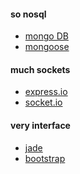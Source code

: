 #### so nosql 
- <a href="http://docs.mongodb.org/manual/installation/">mongo DB</a>
- <a href="http://mongoosejs.com/docs/guide.html">mongoose</a>

#### much sockets 
- <a href="http://express-io.org/">express.io</a>
- <a href="http://socket.io/">socket.io</a>

#### very interface
- <a href="http://jade-lang.com/">jade</a>
- <a href="getbootstrap.com">bootstrap<a/>
